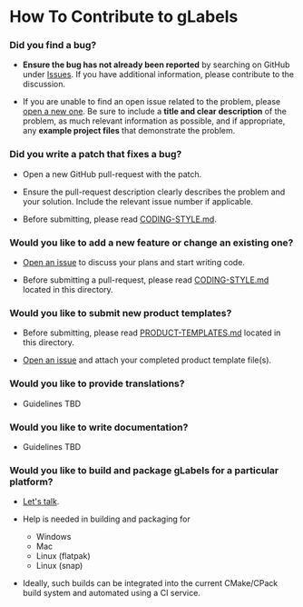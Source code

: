 How To Contribute to gLabels
============================

### Did you find a bug?

* **Ensure the bug has not already been reported** by searching on GitHub under [Issues](https://github.com/jimevins/glabels-qt/issues).  If you have additional information, please contribute to the discussion.

* If you are unable to find an open issue related to the problem, please [open a new one](https://github.com/jimevins/glabels-qt/issues/new).  Be sure to include a **title and clear description** of the problem, as much relevant information as possible, and if appropriate, any **example project files** that demonstrate the problem.


### Did you write a patch that fixes a bug?

* Open a new GitHub pull-request with the patch.

* Ensure the pull-request description clearly describes the problem and your solution.  Include the relevant issue number if applicable.

* Before submitting, please read [CODING-STYLE.md](CODING-STYLE.md).


### Would you like to add a new feature or change an existing one?

* [Open an issue](https://github.com/jimevins/glabels-qt/issues/new) to discuss your plans and start writing code.

* Before submitting a pull-request, please read [CODING-STYLE.md](CODING-STYLE.md) located in this directory.


### Would you like to submit new product templates?

* Before submitting, please read [PRODUCT-TEMPLATES.md](PRODUCT-TEMPLATES.md) located in this directory.

* [Open an issue](https://github.com/jimevins/glabels-qt/issues/new) and attach your completed product template file(s).


### Would you like to provide translations?

* Guidelines TBD


### Would you like to write documentation?

* Guidelines TBD


### Would you like to build and package gLabels for a particular platform?

* [Let's talk](https://github.com/jimevins/glabels-qt/issues/new).

* Help is needed in building and packaging for
    - Windows
    - Mac
    - Linux (flatpak)
    - Linux (snap)

* Ideally, such builds can be integrated into the current CMake/CPack build system and automated using a CI service.


